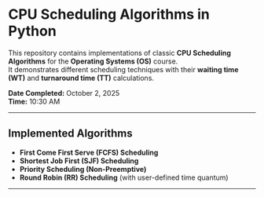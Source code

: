 #  CPU Scheduling Algorithms in Python  

This repository contains implementations of classic **CPU Scheduling Algorithms** for the **Operating Systems (OS)** course.  
It demonstrates different scheduling techniques with their **waiting time (WT)** and **turnaround time (TT)** calculations.  

 **Date Completed:** October 2, 2025  
 **Time:** 10:30 AM  

---

##  Implemented Algorithms
-  **First Come First Serve (FCFS) Scheduling**  
-  **Shortest Job First (SJF) Scheduling**  
-  **Priority Scheduling (Non-Preemptive)**  
-  **Round Robin (RR) Scheduling** (with user-defined time quantum)  

---

